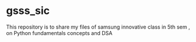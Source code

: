 # gsss_sic
This repository is to share my files of samsung innovative class in 5th sem , on Python fundamentals concepts and DSA 
